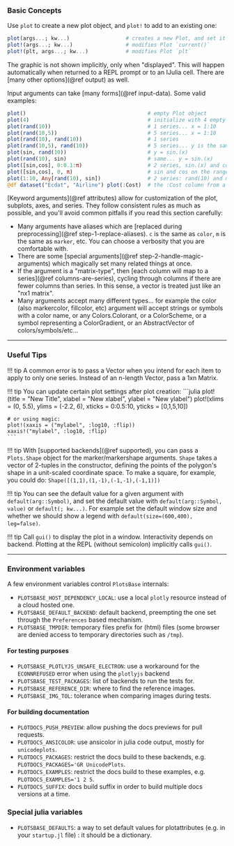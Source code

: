 ### Basic Concepts

Use `plot` to create a new plot object, and `plot!` to add to an existing one:

```julia
plot(args...; kw...)                  # creates a new Plot, and set it to be the `current`
plot!(args...; kw...)                 # modifies Plot `current()`
plot!(plt, args...; kw...)            # modifies Plot `plt`
```

The graphic is not shown implicitly, only when "displayed".  This will happen automatically when returned to a REPL prompt or to an IJulia cell.  There are [many other options](@ref output) as well.

Input arguments can take [many forms](@ref input-data).  Some valid examples:

```julia
plot()                                       # empty Plot object
plot(4)                                      # initialize with 4 empty series
plot(rand(10))                               # 1 series... x = 1:10
plot(rand(10,5))                             # 5 series... x = 1:10
plot(rand(10), rand(10))                     # 1 series
plot(rand(10,5), rand(10))                   # 5 series... y is the same for all
plot(sin, rand(10))                          # y = sin.(x)
plot(rand(10), sin)                          # same... y = sin.(x)
plot([sin,cos], 0:0.1:π)                     # 2 series, sin.(x) and cos.(x)
plot([sin,cos], 0, π)                        # sin and cos on the range [0, π]
plot(1:10, Any[rand(10), sin])               # 2 series: rand(10) and map(sin,x)
@df dataset("Ecdat", "Airline") plot(:Cost)  # the :Cost column from a DataFrame... must import StatsPlots
```

[Keyword arguments](@ref attributes) allow for customization of the plot, subplots, axes, and series.  They follow consistent rules as much as possible, and you'll avoid common pitfalls if you read this section carefully:

- Many arguments have aliases which are [replaced during preprocessing](@ref step-1-replace-aliases).  `c` is the same as `color`, `m` is the same as `marker`, etc.  You can choose a verbosity that you are comfortable with.
- There are some [special arguments](@ref step-2-handle-magic-arguments) which magically set many related things at once.
- If the argument is a "matrix-type", then [each column will map to a series](@ref columns-are-series), cycling through columns if there are fewer columns than series.  In this sense, a vector is treated just like an "nx1 matrix".
- Many arguments accept many different types... for example the color (also markercolor, fillcolor, etc) argument will accept strings or symbols with a color name, or any Colors.Colorant, or a ColorScheme, or a symbol representing a ColorGradient, or an AbstractVector of colors/symbols/etc...

---

### Useful Tips

!!! tip
    A common error is to pass a Vector when you intend for each item to apply to only one series. Instead of an n-length Vector, pass a 1xn Matrix.

!!! tip
    You can update certain plot settings after plot creation:
    ```julia
    plot!(title = "New Title", xlabel = "New xlabel", ylabel = "New ylabel")
    plot!(xlims = (0, 5.5), ylims = (-2.2, 6), xticks = 0:0.5:10, yticks = [0,1,5,10])

    # or using magic:
    plot!(xaxis = ("mylabel", :log10, :flip))
    xaxis!("mylabel", :log10, :flip)
    ```

!!! tip
    With [supported backends](@ref supported), you can pass a `Plots.Shape` object for the marker/markershape arguments. `Shape` takes a vector of 2-tuples in the constructor, defining the points of the polygon's shape in a unit-scaled coordinate space.  To make a square, for example, you could do: `Shape([(1,1),(1,-1),(-1,-1),(-1,1)])`

!!! tip
    You can see the default value for a given argument with `default(arg::Symbol)`, and set the default value with `default(arg::Symbol, value)` or `default(; kw...)`. For example set the default window size and whether we should show a legend with `default(size=(600,400), leg=false)`.

!!! tip
    Call `gui()` to display the plot in a window. Interactivity depends on backend. Plotting at the REPL (without semicolon) implicitly calls `gui()`.

---

### Environment variables

A few environment variables control `PlotsBase` internals:
- `PLOTSBASE_HOST_DEPENDENCY_LOCAL`: use a local `plotly` resource instead of a cloud hosted one.
- `PLOTSBASE_DEFAULT_BACKEND`: default backend, preempting the one set through the `Preferences` based mechanism.
- `PLOTSBASE_TMPDIR`: temporary files prefix for (html) files (some browser are denied access to temporary directories such as `/tmp`).

#### For testing purposes
- `PLOTSBASE_PLOTLYJS_UNSAFE_ELECTRON`: use a workaround for the `ECONNREFUSED` error when using the `plotlyjs` backend
- `PLOTSBASE_TEST_PACKAGES`: list of backends to run the tests for.
- `PLOTSBASE_REFERENCE_DIR`: where to find the reference images.
- `PLOTSBASE_IMG_TOL`: tolerance when comparing images during tests.

#### For building documentation
- `PLOTDOCS_PUSH_PREVIEW`: allow pushing the docs previews for pull requests.
- `PLOTDOCS_ANSICOLOR`: use ansicolor in julia code output, mostly for `unicodeplots`.
- `PLOTDOCS_PACKAGES`: restrict the docs build to these backends, e.g. `PLOTDOCS_PACKAGES='GR UnicodePlots`.
- `PLOTDOCS_EXAMPLES`: restrict the docs build to these examples, e.g. `PLOTDOCS_EXAMPLES='1 2 5`.
- `PLOTDOCS_SUFFIX`: docs build suffix in order to build multiple docs versions at a time.

### Special julia variables
- `PLOTSBASE_DEFAULTS`: a way to set default values for plotattributes (e.g. in your `startup.jl` file) : it should be a dictionary.
